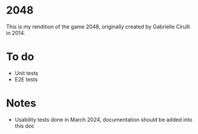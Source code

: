# 2048

This is my rendition of the game 2048, originally created by Gabrielle Cirulli in 2014. 

# To do

- Unit tests
- E2E tests

# Notes

- Usability tests done in March 2024, documentation should be added into this doc